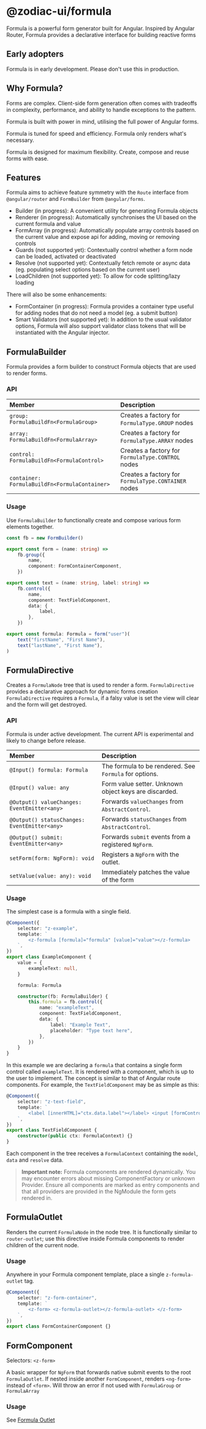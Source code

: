 # @zodiac-ui/formula

Formula is a powerful form generator built for Angular. Inspired by Angular Router, Formula
provides a declarative interface for building reactive forms

## Early adopters

Formula is in early development. Please don't use this in production.

## Why Formula?

Forms are complex. Client-side form generation often comes with tradeoffs
in complexity, performance, and ability to handle exceptions to the pattern.

Formula is built with power in mind, utilising the full power of
Angular forms.

Formula is tuned for speed and efficiency. Formula only renders what's necessary.

Formula is designed for maximum flexibility. Create, compose and reuse forms with ease.

## Features

Formula aims to achieve feature symmetry with the `Route` interface from `@angular/router` and
`FormBuilder` from `@angular/forms`.

-   Builder (in progress): A convenient utility for generating Formula objects
-   Renderer (in progress): Automatically synchronises the UI based on the current formula and value
-   FormArray (in progress): Automatically populate array controls based on the current value and expose api
    for adding, moving or removing controls
-   Guards (not supported yet): Contextually control whether a form node can be loaded, activated or deactivated
-   Resolve (not supported yet): Contextually fetch remote or async data
    (eg. populating select options based on the current user)
-   LoadChildren (not supported yet): To allow for code splitting/lazy loading

There will also be some enhancements:

-   FormContainer (in progress): Formula provides a container type useful for adding nodes that do not need a model
    (eg. a submit button)
-   Smart Validators (not supported yet): In addition to the usual validator options, Formula will also support
    validator class tokens that will be instantiated with the Angular injector.

## FormulaBuilder

Formula provides a form builder to construct Formula objects that are used to render forms.

### API

| Member                                        | Description                                         |
| :-------------------------------------------- | :-------------------------------------------------- |
| `group: FormulaBuildFn<FormulaGroup>`         | Creates a factory for `FormulaType.GROUP` nodes     |
| `array: FormulaBuildFn<FormulaArray>`         | Creates a factory for `FormulaType.ARRAY` nodes     |
| `control: FormulaBuildFn<FormulaControl>`     | Creates a factory for `FormulaType.CONTROL` nodes   |
| `container: FormulaBuildFn<FormulaContainer>` | Creates a factory for `FormulaType.CONTAINER` nodes |

### Usage

Use `FormulaBuilder` to functionally create and compose various form elements together.

```ts
const fb = new FormBuilder()

export const form = (name: string) =>
    fb.group({
        name,
        component: FormContainerComponent,
    })

export const text = (name: string, label: string) =>
    fb.control({
        name,
        component: TextFieldComponent,
        data: {
            label,
        },
    })

export const formula: Formula = form("user")(
    text("firstName", "First Name"),
    text("lastName", "First Name"),
)
```

## FormulaDirective

Creates a `FormulaNode` tree that is used to render a form. `FormulaDirective` provides a declarative
approach for dynamic forms creation
`FormulaDirective` requires a `Formula`, if a falsy value is set the view will clear and the
form will get destroyed.

### API

Formula is under active development. The current API is experimental and likely to change
before release.

| Member                                       | Description                                            |
| :------------------------------------------- | :----------------------------------------------------- |
| `@Input() formula: Formula`                  | The formula to be rendered. See `Formula` for options. |
| `@Input() value: any`                        | Form value setter. Unknown object keys are discarded.  |
| `@Output() valueChanges: EventEmitter<any>`  | Forwards `valueChanges` from `AbstractControl`.        |
| `@Output() statusChanges: EventEmitter<any>` | Forwards `statusChanges` from `AbstractControl`.       |
| `@Output() submit: EventEmitter<any>`        | Forwards `submit` events from a registered `NgForm`.   |
| `setForm(form: NgForm): void`                | Registers a `NgForm` with the outlet.                  |
| `setValue(value: any): void`                 | Immediately patches the value of the form              |

### Usage

The simplest case is a formula with a single field.

```ts
@Component({
    selector: "z-example",
    template: `
        <z-formula [formula]="formula" [value]="value"></z-formula>
    `,
})
export class ExampleComponent {
    value = {
        exampleText: null,
    }

    formula: Formula

    constructor(fb: FormulaBuilder) {
        this.formula = fb.control({
            name: "exampleText",
            component: TextFieldComponent,
            data: {
                label: "Example Text",
                placeholder: "Type text here",
            },
        })
    }
}
```

In this example we are declaring a `formula` that contains a single form control called
`exampleText`. It is rendered with a component, which is up to the user to implement. The
concept is similar to that of Angular route components. For example, the `TextFieldComponent`
may be as simple as this:

```ts
@Component({
    selector: "z-text-field",
    template: `
        <label [innerHTML]="ctx.data.label"></label> <input [formControl]="ctx.model" />
    `,
})
export class TextFieldComponent {
    constructor(public ctx: FormulaContext) {}
}
```

Each component in the tree receives a `FormulaContext` containing the `model`, `data` and `resolve`
data.

> **Important note:** Formula components are rendered dynamically. You may encounter errors about missing
> ComponentFactory or unknown Provider. Ensure all components are marked as entry components and that all providers
> are provided in the NgModule the form gets rendered in.

## FormulaOutlet

Renders the current `FormulaNode` in the node tree. It is functionally similar to `router-outlet`;
use this directive inside Formula components to render children of the current node.

### Usage

Anywhere in your Formula component template, place a single `z-formula-outlet` tag.

```ts
@Component({
    selector: "z-form-container",
    template: `
        <z-form> <z-formula-outlet></z-formula-outlet> </z-form>
    `,
})
export class FormContainerComponent {}
```

## FormComponent

Selectors: `<z-form>`

A basic wrapper for `NgForm` that forwards native submit events to the root `FormulaOutlet`.
If nested inside another `FormComponent`, renders `<ng-form>` instead of `<form>`. Will throw an error
if not used with `FormulaGroup` or `FormulaArray`

### Usage

See [Formula Outlet](#formulaoutlet)
